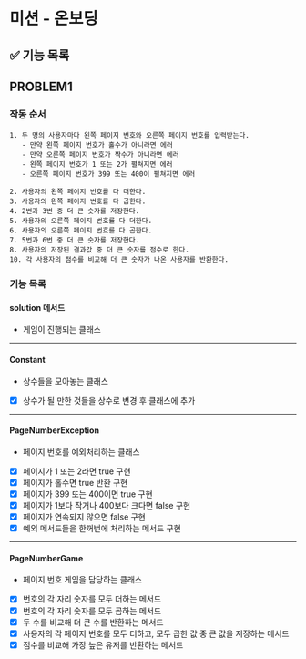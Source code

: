 # 미션 - 온보딩

## ✅ 기능 목록


## PROBLEM1

### 작동 순서

```
1. 두 명의 사용자마다 왼쪽 페이지 번호와 오른쪽 페이지 번호를 입력받는다.
   - 만약 왼쪽 페이지 번호가 홀수가 아니라면 에러 
   - 만약 오른쪽 페이지 번호가 짝수가 아니라면 에러
   - 왼쪽 페이지 번호가 1 또는 2가 펼쳐지면 에러
   - 오른쪽 페이지 번호가 399 또는 400이 펼쳐지면 에러

2. 사용자의 왼쪽 페이지 번호를 다 더한다. 
3. 사용자의 왼쪽 페이지 번호를 다 곱한다. 
4. 2번과 3번 중 더 큰 숫자를 저장한다.
5. 사용자의 오른쪽 페이지 번호를 다 더한다. 
6. 사용자의 오른쪽 페이지 번호를 다 곱한다. 
7. 5번과 6번 중 더 큰 숫자를 저장한다.
8. 사용자의 저장된 결과값 중 더 큰 숫자를 점수로 한다.
10. 각 사용자의 점수를 비교해 더 큰 숫자가 나온 사용자를 반환한다. 
```

### 기능 목록

#### solution 메서드
- 게임이 진행되는 클래스

---

#### Constant
- 상수들을 모아놓는 클래스 
- [x] 상수가 될 만한 것들을 상수로 변경 후 클래스에 추가

---

#### PageNumberException
- 페이지 번호를 예외처리하는 클래스
- [x] 페이지가 1 또는 2라면 true 구현
- [x] 페이지가 홀수면 true 반환 구현
- [x] 페이지가 399 또는 400이면 true 구현
- [x] 페이지가 1보다 작거나 400보다 크다면 false 구현
- [x] 페이지가 연속되지 않으면 false 구현
- [x] 예외 메서드들을 한꺼번에 처리하는 메서드 구현

---

#### PageNumberGame
- 페이지 번호 게임을 담당하는 클래스 
- [x] 번호의 각 자리 숫자를 모두 더하는 메서드
- [x] 번호의 각 자리 숫자를 모두 곱하는 메서드
- [x] 두 수를 비교해 더 큰 수를 반환하는 메서드
- [x] 사용자의 각 페이지 번호를 모두 더하고, 모두 곱한 값 중 큰 값을 저장하는 메서드
- [x] 점수를 비교해 가장 높은 유저를 반환하는 메서드
